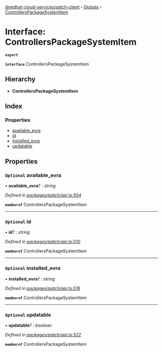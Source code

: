 [@redhat-cloud-services/patch-client](../README.md) › [Globals](../globals.md) › [ControllersPackageSystemItem](controllerspackagesystemitem.md)

# Interface: ControllersPackageSystemItem

**`export`** 

**`interface`** ControllersPackageSystemItem

## Hierarchy

* **ControllersPackageSystemItem**

## Index

### Properties

* [available_evra](controllerspackagesystemitem.md#optional-available_evra)
* [id](controllerspackagesystemitem.md#optional-id)
* [installed_evra](controllerspackagesystemitem.md#optional-installed_evra)
* [updatable](controllerspackagesystemitem.md#optional-updatable)

## Properties

### `Optional` available_evra

• **available_evra**? : *string*

*Defined in [packages/patch/api.ts:504](https://github.com/RedHatInsights/javascript-clients/blob/6e30b20/packages/patch/api.ts#L504)*

**`memberof`** ControllersPackageSystemItem

___

### `Optional` id

• **id**? : *string*

*Defined in [packages/patch/api.ts:510](https://github.com/RedHatInsights/javascript-clients/blob/6e30b20/packages/patch/api.ts#L510)*

**`memberof`** ControllersPackageSystemItem

___

### `Optional` installed_evra

• **installed_evra**? : *string*

*Defined in [packages/patch/api.ts:516](https://github.com/RedHatInsights/javascript-clients/blob/6e30b20/packages/patch/api.ts#L516)*

**`memberof`** ControllersPackageSystemItem

___

### `Optional` updatable

• **updatable**? : *boolean*

*Defined in [packages/patch/api.ts:522](https://github.com/RedHatInsights/javascript-clients/blob/6e30b20/packages/patch/api.ts#L522)*

**`memberof`** ControllersPackageSystemItem
